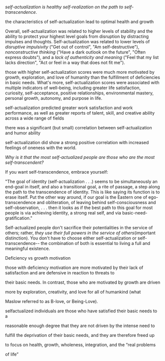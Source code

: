 # 

*self-actualization is healthy self-realization on the path to self-transcendence*.

the characteristics of self-actualization lead to optimal health and growth

Overall, self-actualization was related to higher levels of stability and the ability to protect your highest level goals from disruption by distracting impulses and thoughts. Self-actualization was related to lower levels of *disruptive impulsivity* ("Get out of control", "Am self-destructive"), *nonconstructive thinking* ("Have a dark outlook on the future", "Often express doubts"), and a *lack of authenticity and meaning* ("Feel that my list lacks direction", "Act or feel in a way that does not fit me").

those with higher self-actualization scores were much more motivated by growth, exploration, and love of humanity than the fulfillment of deficiencies in basic needs. What's more, self-actualization scores were associated with multiple indicators of well-being, including greater life satisfaction, curiosity, self-acceptance, positive relationships, environmental mastery, personal growth, autonomy, and purpose in life.

self-actualization predicted greater work satisfaction and work performance, as well as greater reports of talent, skill, and creative ability across a wide range of fields

there was a significant (but small) correlation between self-actualization and humor ability

self-actualization did show a strong positive correlation with increased feelings of oneness with the world.

*Why is it that the most self-actualized people are those who are the most self-transcendent?*

If you want self-transcendence, embrace yourself:

"The goal of identity (self-actualization . . .) seems to be simultaneously an end-goal in itself, and also a transitional goal, a rite of passage, a step along the path to the transcendence of identity. This is like saying its function is to erase itself. Put the other way around, if our goal is the Eastern one of ego-transcendence and obliteration, of leaving behind self-consciousness and self-observation, . . . then it looks as if the best path to this goal for most people is via achieving identity, a strong real self, and via basic-need-gratification."

Self-actualized people don't sacrifice their potentialities in the service of others; rather, *they use their full powers in the service of others*(important distinction). You don't have to choose either self-actualization or self-transcendence-- the combination of both is essential to living a full and meaningful existence.

Deficiency vs growth motivation

those with deficiency motivation are more motivated by their lack of satisfaction and are defensive in reaction to threats to

their basic needs. In contrast, those who are motivated by growth are driven

more by exploration, creativity, and love for all of humankind (what

Maslow referred to as B-love, or Being-Love).

selfactualized individuals are those who have satisfied their basic needs to a

reasonable enough degree that they are not driven by the intense need to

fulfill the deprivation of their basic needs, and they are therefore freed up

to focus on health, growth, wholeness, integration, and the “real problems

of life”

